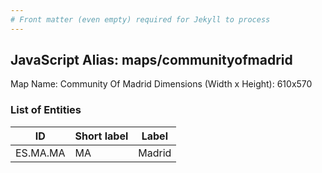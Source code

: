 ```yaml
---
# Front matter (even empty) required for Jekyll to process
---
```


## JavaScript Alias: maps/communityofmadrid

Map Name: Community Of Madrid
Dimensions (Width x Height): 610x570





### List of Entities

ID | Short label | Label
---|---|---|
ES.MA.MA | MA | Madrid